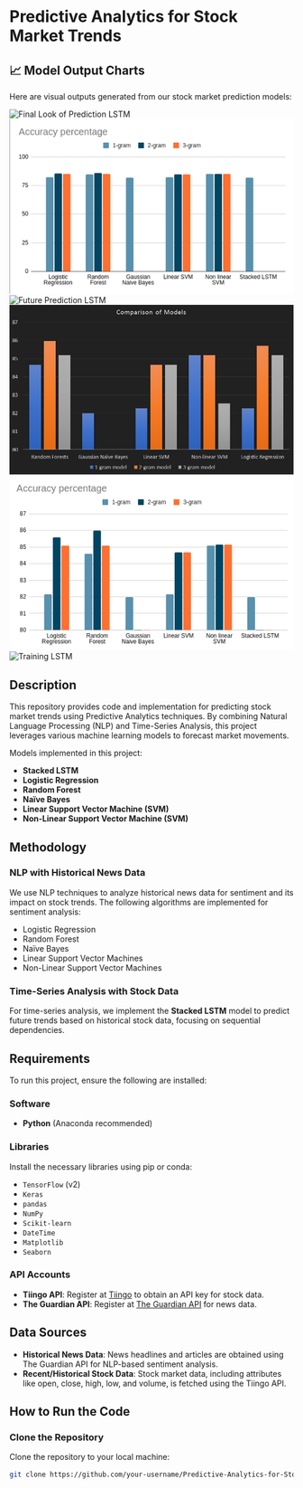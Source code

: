 # Predictive Analytics for Stock Market Trends

## 📈 Model Output Charts

Here are visual outputs generated from our stock market prediction models:

![Final Look of Prediction LSTM](https://github.com/Jaideep880/Predictive-Analytics-for-Stock-Market-Trends/blob/main/Final_Look_Of_Prediction_LSTM.png?raw=true)  
![Full Graph](https://github.com/Jaideep880/Predictive-Analytics-for-Stock-Market-Trends/blob/main/FullGraph.png?raw=true)  
![Future Prediction LSTM](https://github.com/Jaideep880/Predictive-Analytics-for-Stock-Market-Trends/blob/main/FuturePrediction_LSTM.png?raw=true)  
![NLP Chart](https://github.com/Jaideep880/Predictive-Analytics-for-Stock-Market-Trends/blob/main/NLPchart.png?raw=true)  
![Scaled Graph](https://github.com/Jaideep880/Predictive-Analytics-for-Stock-Market-Trends/blob/main/ScaledGraph.png?raw=true)  
![Training LSTM](https://github.com/Jaideep880/Predictive-Analytics-for-Stock-Market-Trends/blob/main/TrainingLSTM.png?raw=true)

## Description
This repository provides code and implementation for predicting stock market trends using Predictive Analytics techniques. By combining Natural Language Processing (NLP) and Time-Series Analysis, this project leverages various machine learning models to forecast market movements.

Models implemented in this project:
- **Stacked LSTM**
- **Logistic Regression**
- **Random Forest**
- **Naïve Bayes**
- **Linear Support Vector Machine (SVM)**
- **Non-Linear Support Vector Machine (SVM)**

## Methodology

### NLP with Historical News Data
We use NLP techniques to analyze historical news data for sentiment and its impact on stock trends. The following algorithms are implemented for sentiment analysis:
- Logistic Regression
- Random Forest
- Naïve Bayes
- Linear Support Vector Machines
- Non-Linear Support Vector Machines

### Time-Series Analysis with Stock Data
For time-series analysis, we implement the **Stacked LSTM** model to predict future trends based on historical stock data, focusing on sequential dependencies.

## Requirements
To run this project, ensure the following are installed:

### Software
- **Python** (Anaconda recommended)

### Libraries
Install the necessary libraries using pip or conda:
- `TensorFlow` (v2)
- `Keras`
- `pandas`
- `NumPy`
- `Scikit-learn`
- `DateTime`
- `Matplotlib`
- `Seaborn`

### API Accounts
- **Tiingo API**: Register at [Tiingo](https://www.tiingo.com) to obtain an API key for stock data.
- **The Guardian API**: Register at [The Guardian API](https://open-platform.theguardian.com) for news data.

## Data Sources
- **Historical News Data**: News headlines and articles are obtained using The Guardian API for NLP-based sentiment analysis.
- **Recent/Historical Stock Data**: Stock market data, including attributes like open, close, high, low, and volume, is fetched using the Tiingo API.

## How to Run the Code

### Clone the Repository
Clone the repository to your local machine:

```bash
git clone https://github.com/your-username/Predictive-Analytics-for-Stock-Market-Trends.git
